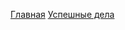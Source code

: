 <a href="https://lilkost.github.io/bankruptcy/">Главная</a>
<a href="https://lilkost.github.io/bankruptcy/work.html">Успешные дела</a>
